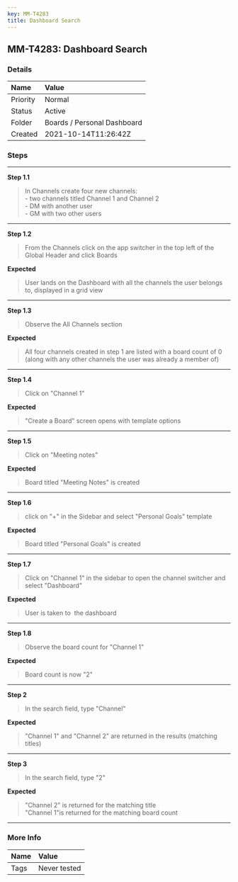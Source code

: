 ```yaml
---
key: MM-T4283
title: Dashboard Search
---
```


## MM-T4283: Dashboard Search

### Details

| Name     | Value                       |
| :------- | :-------------------------- |
| Priority | Normal                      |
| Status   | Active                      |
| Folder   | Boards / Personal Dashboard |
| Created  | 2021-10-14T11:26:42Z        |

### Steps

<hr/>

**Step 1.1**

> <article>In Channels create four new channels:<br />- two channels titled Channel 1 and Channel 2<br />- DM with another user<br />- GM with two other users</article>

<hr/>

**Step 1.2**

> <article>From the Channels click on the app switcher in the top left of the Global Header and click Boards</article>

**Expected**

> <article>User lands on the Dashboard with all the channels the user belongs to, displayed in a grid view</article>

<hr/>

**Step 1.3**

> <article>Observe the All Channels section</article>

**Expected**

> <article>All four channels created in step 1 are listed with a board count of 0 (along with any other channels the user was already a member of)</article>

<hr/>

**Step 1.4**

> <article>Click on "Channel 1"</article>

**Expected**

> <article>"Create a Board" screen opens with template options</article>

<hr/>

**Step 1.5**

> <article>Click on "Meeting notes"</article>

**Expected**

> <article>Board titled "Meeting Notes" is created</article>

<hr/>

**Step 1.6**

> <article>click on "+" in the Sidebar and select "Personal Goals" template</article>

**Expected**

> <article>Board titled "Personal Goals" is created</article>

<hr/>

**Step 1.7**

> <article>Click on "Channel 1" in the sidebar to open the channel switcher and select "Dashboard"</article>

**Expected**

> <article>User is taken to  the dashboard</article>

<hr/>

**Step 1.8**

> <article>Observe the board count for "Channel 1"</article>

**Expected**

> <article>Board count is now "2"</article>

<hr/>

**Step 2**

> <article>In the search field, type "Channel"</article>

**Expected**

> <article>"Channel 1" and "Channel 2" are returned in the results (matching titles)</article>

<hr/>

**Step 3**

> <article>In the search field, type "2"</article>

**Expected**

> <article>"Channel 2" is returned for the matching title<br />"Channel 1"is returned for the matching board count</article>

<hr/>

### More Info

| Name | Value        |
| :--- | :----------- |
| Tags | Never tested |
